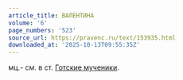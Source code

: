 ```yaml
---
article_title: ВАЛЕНТИНА
volume: '6'
page_numbers: '523'
source_url: https://pravenc.ru/text/153935.html
downloaded_at: '2025-10-13T09:55:35Z'
---
```


мц.- см. в ст. [Готские мученики](<https://pravenc.ru/text/Готские мученики.html>).

